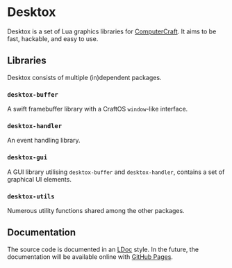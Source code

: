 
# Desktox
Desktox is a set of Lua graphics libraries for [ComputerCraft](computercraft.info). It aims to be fast, hackable, and easy to use.

## Libraries
Desktox consists of multiple (in)dependent packages.

### `desktox-buffer`
A swift framebuffer library with a CraftOS `window`-like interface.

### `desktox-handler`
An event handling library.

### `desktox-gui`
A GUI library utilising `desktox-buffer` and `desktox-handler`, contains a set of graphical UI elements.

### `desktox-utils`
Numerous utility functions shared among the other packages.

## Documentation
The source code is documented in an [LDoc](https://github.com/stevedonovan/LDoc/) style. In the future, the documentation will be available online with [GitHub Pages](pages.github.com).
